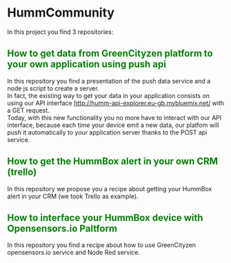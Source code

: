 # HummCommunity

In this project you find 3 repositories:

## <span style="color: green"> How to get data from GreenCityzen platform to your own application using push api </span>

In this repository you find a presentation of the push data service and a node js script to create a server.<br/>
In fact, the existing way to get your data in your application consists on using our API interface  http://humm-api-explorer.eu-gb.mybluemix.net/ with a GET request.<br/>
Today, with this new functionality you no more have to interact with our API interface, because each time your device emit a new data, our platfom will push it automatically to your application server thanks to the POST api service.

## <span style="color: green"> How to get the HummBox alert in your own CRM (trello) </span>

In this repository we propose you a recipe about getting your HummBox alert in your CRM (we took Trello as example).

## <span style="color: green"> How to interface your HummBox device with Opensensors.io Paltform </span>

In this repository you find a recipe about how to use GreenCityzen opensensors.io service and Node Red service.
